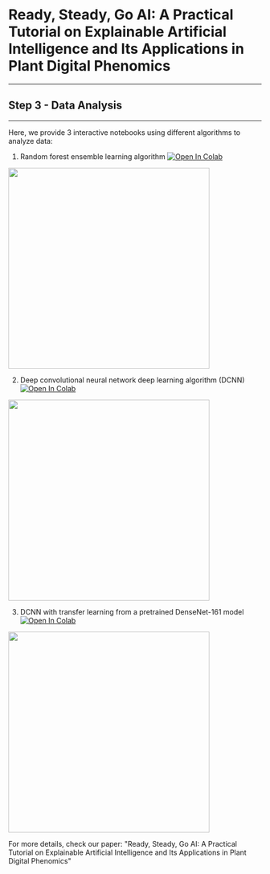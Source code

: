 # Ready, Steady, Go AI: A Practical Tutorial on Explainable Artificial Intelligence and Its Applications in Plant Digital Phenomics
----
## Step 3 - Data Analysis
----

Here, we provide 3 interactive notebooks using different algorithms to analyze data:
1. Random forest ensemble learning algorithm  [![Open In Colab](https://colab.research.google.com/assets/colab-badge.svg)](https://colab.research.google.com/github/faridnakhle/RSG/blob/main/1.%20RSG_Classification%20with%20RF.ipynb)

 <img src="http://faridnakhle.com/pv/githubimages/RF_Bold.png" width="400">

2. Deep convolutional neural network deep learning algorithm (DCNN) [![Open In Colab](https://colab.research.google.com/assets/colab-badge.svg)](https://colab.research.google.com/github/faridnakhle/RSG/blob/main/2.%20RSG_Classification%20with%20DCNN.ipynb)

 <img src="http://faridnakhle.com/pv/githubimages/CNN_Bold.png" width="400">


3. DCNN with transfer learning from a pretrained DenseNet-161 model [![Open In Colab](https://colab.research.google.com/assets/colab-badge.svg)](https://colab.research.google.com/github/faridnakhle/RSG/blob/main/3.%20RSG_Classification%20with%20pretrained%20DenseNet-161.ipynb)


 <img src="http://faridnakhle.com/pv/githubimages/CNN_Densenet161_Bold.png" width="400">


For more details, check our paper: "Ready, Steady, Go AI: A Practical Tutorial on Explainable Artificial Intelligence and Its Applications in Plant Digital Phenomics"